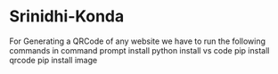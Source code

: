 # Srinidhi-Konda
For Generating a QRCode of any website we have to run the following commands in command prompt
install python
install vs code
pip install qrcode
pip install image
